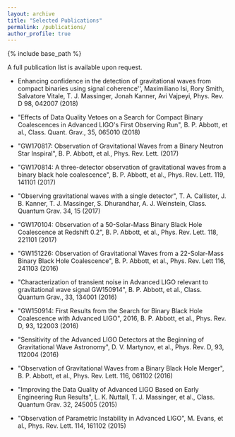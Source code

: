 ```yaml
---
layout: archive
title: "Selected Publications"
permalink: /publications/
author_profile: true
---
```


{% include base_path %}

A full publication list is available upon request.

* Enhancing confidence in the detection of gravitational waves from compact binaries using signal coherence'', Maximiliano Isi, Rory Smith, Salvatore Vitale, T. J. Massinger, Jonah Kanner, Avi Vajpeyi, Phys. Rev. D 98, 042007 (2018)

* "Effects of Data Quality Vetoes on a Search for Compact Binary Coalescences in Advanced LIGO's First Observing Run", B. P. Abbott, et al., Class. Quant. Grav., 35, 065010 (2018)

* "GW170817: Observation of Gravitational Waves from a Binary Neutron Star Inspiral", B. P. Abbott, et al., Phys. Rev. Lett. (2017)

* "GW170814: A three-detector observation of gravitational waves from a binary black hole coalescence", B. P. Abbott, et al., Phys. Rev. Lett. 119, 141101 (2017)

* "Observing gravitational waves with a single detector", T. A. Callister, J. B. Kanner, T. J. Massinger, S. Dhurandhar, A. J. Weinstein, Class. Quantum Grav. 34, 15 (2017)

* "GW170104: Observation of a 50-Solar-Mass Binary Black Hole Coalescence at Redshift 0.2", B. P. Abbott, et al., Phys. Rev. Lett. 118, 221101 (2017)

* "GW151226: Observation of Gravitational Waves from a 22-Solar-Mass Binary Black Hole Coalescence", B. P. Abbott, et al., Phys. Rev. Lett 116, 241103 (2016)

* "Characterization of transient noise in Advanced LIGO relevant to gravitational wave signal GW150914", B. P. Abbott, et al., Class. Quantum Grav., 33, 134001 (2016)

* "GW150914: First Results from the Search for Binary Black Hole Coalescence with Advanced LIGO", 2016, B. P. Abbott, et al., Phys. Rev. D, 93, 122003 (2016)

* "Sensitivity of the Advanced LIGO Detectors at the Beginning of Gravitational Wave Astronomy", D. V. Martynov, et al., Phys. Rev. D, 93, 112004 (2016)

* "Observation of Gravitational Waves from a Binary Black Hole Merger", B. P. Abbott, et al., Phys. Rev. Lett. 116, 061102 (2016)

* "Improving the Data Quality of Advanced LIGO Based on Early Engineering Run Results", L. K. Nuttall, T. J. Massinger, et al., Class. Quantum Grav. 32, 245005 (2015)

* "Observation of Parametric Instability in Advanced LIGO", M. Evans, et al., Phys. Rev. Lett. 114, 161102 (2015)

